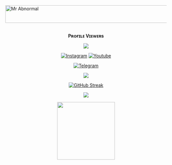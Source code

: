 <img src="https://readme-typing-svg.herokuapp.com?font=Kaushan+Script&size=60&duration=3500&color=447FF7&background=FFFFFF00&center=true&vCenter=true&width=650&height=55&lines=Hey!+It's+Mr+Abnormal+%F0%9F%91%8B%F0%9F%8F%BB;I+am+a+University+Student+%F0%9F%A7%91%F0%9F%8F%BB%E2%80%8D%F0%9F%92%BB;I+am+from++Karnataka+India+%F0%9F%87%AE%F0%9F%87%B3;I+am+a+small+Youtuber+come+developer+%F0%9F%93%88;Please+Support+Subscribe+and+Follow+%E2%9A%99%EF%B8%8F" alt="Mr Abnormal" width="650" height="55">

<div align="center">
<br><p align="center"><b>Pʀᴏғɪʟᴇ Vɪᴇᴡᴇʀs</b></p>  
<p align="center"><img align="center" src="https://profile-counter.glitch.me/{beereshpkambali}/count.svg"/></p> 

 [![Instagram](https://img.shields.io/badge/Instagram-%23E4405F.svg?logo=Instagram&logoColor=white)](https://www.instagram.com/ranibennur_fighting_sheep)
 [![Youtube](https://img.shields.io/badge/Youtube-%23E4405F.svg?logo=Youtube&logoColor=white)](https://youtube.com/channel/UCjXAdU8aMQLvHsRsO5tluAA)

<a href="https://t.me/I_am_Mr_Abnormal"><img alt="Telegram" src="https://img.shields.io/badge/Mr Abnormal-2CA5E0?style=for-the-badge&logo=telegram&logoColor=green"/></a>
</p>

<p align="center">
<img src="https://github-stats-alpha.vercel.app/api/?username=beereshpkambali&cc=000&tc=00ff00&ic=fff000&bc=fff" align="center">
</p>    

[![GitHub Streak](https://github-readme-streak-stats.herokuapp.com/?user=beereshpkambali&theme=highcontrast)](https://github.com/beereshpkambali/github-readme-streak-stats)
</div>

<p align="center">
  <a href="https://github.com/beereshpkambali">
    <img src="https://activity-graph.herokuapp.com/graph?username=beereshpkambali&theme=react-dark" />
  </a>
</p>

<p align="center">
<a href="https://youtube.com/channel/UCjXAdU8aMQLvHsRsO5tluAA">
  <img src="https://img.shields.io/badge/Subscribe-black?logo=youtube" width="180">
</p>
